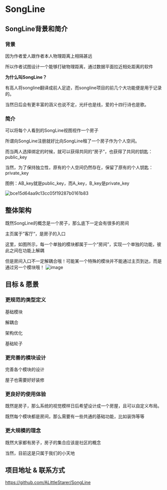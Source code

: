 # SongLine

## SongLine背景和简介

### 背景

因为作者爱人跟作者本人物理距离上相隔甚远  

所以作者试图设计一个能够打破物理距离，通过数据平面拉近相处距离的软件  


**为什么叫SongLine？**

有高人将songline翻译成前人足迹，而songline项目的前几个大功能便是用于记录的。

当然日后会有更丰富的涵义也说不定，光纤也是线，爱的十四行诗也是歌。

### 简介

可以将每个人看到的SongLine视图视作一个房子

所谓向SongLine注册就好比向SongLine租了一个房子作为个人空间。

而当两人选择绑定的时候，就可以获得共同的“房子”，也获得了共同的钥匙：public_key

当然，为了保持独立性，原有的个人空间仍然存在，保留了原有的个人钥匙：private_key

图例：AB_key就是public_key，而A_key，B_key是private_key

![bce15d64aa9c13cc05f19287b0161b83](https://github.com/user-attachments/assets/332d7055-a8ae-422f-b1b5-76a508a4e891)


## 整体架构
既然SongLine的概念是一个房子，那么底下一定会有很多的房间

主页属于”客厅“，是房子的入口

这里，如图所示，每一个单独的模块都属于一个“房间”，实现一个单独的功能，彼此之间在功能上解耦

但是房间入口不一定解耦合哦！可能某一个特殊的模块并不能通过主页到达，而是通过另一个模块哦！
![image](https://github.com/user-attachments/assets/f3bbaddf-e509-475a-a6ed-e20ab1456ca5)


## 目标 & 愿景
### 更规范的类型定义
基础模块

解耦合

架构优化

基础轮子

### 更完善的模块设计
完善各个模块的设计

屋子也需要好好装修

### 更良好的使用体验
既然是房子，那么系统的视觉模样日后希望设计成一个房屋，且可以自定义布局。

既然每个模块都是房间，那么需要有一些共通的基础功能，比如装饰等等

### 更大规模的理念
既然大家都有房子，房子的集合应该是社区的概念

当然，目前这是只属于我们的小天地
## 项目地址 & 联系方式
https://github.com/ALittleStarer/SongLine
